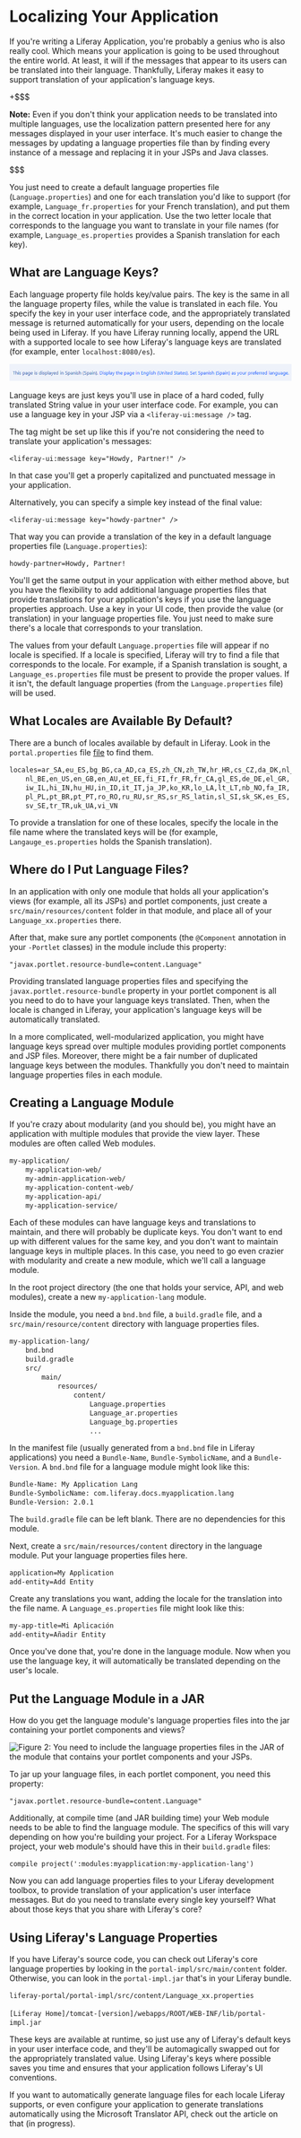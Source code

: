# Localizing Your Application [](id=localizing-your-application)

If you're writing a Liferay Application, you're probably a genius who is also
really cool. Which means your application is going to be used throughout the
entire world. At least, it will if the messages that appear to its users can be
translated into their language. Thankfully, Liferay makes it easy to support
translation of your application's language keys.

+$$$

**Note:** Even if you don't think your application needs to be translated into
multiple languages, use the localization pattern presented here for any messages
displayed in your user interface. It's much easier to change the messages by
updating a language properties file than by finding every instance of a message
and replacing it in your JSPs and Java classes.

$$$

You just need to create a default language properties file
(`Language.properties`) and one for each translation you'd like to support (for
example, `Language_fr.properties` for your French translation), and put them in
the correct location in your application. Use the two letter locale that
corresponds to the language you want to translate in your file names (for example,
`Language_es.properties` provides a Spanish translation for each key).

<!-- Discuss adding a new locale? -->

## What are Language Keys? [](id=what-are-language-keys)

Each language property file holds key/value pairs. The key is the same in all
the language property files, while the value is translated in each file. You
specify the key in your user interface code, and the appropriately translated
message is returned automatically for your users, depending on the locale being
used in Liferay. If you have Liferay running locally, append the URL with a
supported locale to see how Liferay's language keys are translated (for example,
enter `localhost:8080/es`).

![Figure 1: Append the locale to your running Liferay's URL and see Liferay's translation power in action.](../../images/locale-message-spain.png)

Language keys are just keys you'll use in place of a hard coded, fully
translated String value in your user interface code. For example, you can use a
language key in your JSP via a `<liferay-ui:message />` tag. 

The tag might be set up like this if you're not considering the need to
translate your application's messages:

    <liferay-ui:message key="Howdy, Partner!" />

In that case you'll get a properly capitalized and punctuated message in your
application.

Alternatively, you can specify a simple key instead of the final value:

    <liferay-ui:message key="howdy-partner" />

That way you can provide a translation of the key in a default language
properties file (`Language.properties`):

    howdy-partner=Howdy, Partner!

You'll get the same output in your application with either method above, but you
have the flexibility to add additional language properties files that provide
translations for your application's keys if you use the language properties
approach. Use a key in your UI code, then provide the value (or translation) in
your language properties file. You just need to make sure there's a locale that
corresponds to your translation.

The values from your default `Language.properties` file will appear if no locale
is specified. If a locale is specified, Liferay will try to find a file that
corresponds to the locale. For example, if a Spanish translation is sought, a
`Language_es.properties` file must be present to provide the proper values. If
it isn't, the default language properties (from the `Language.properties` file)
will be used.

## What Locales are Available By Default? [](id=what-locales-are-available-by-default)

There are a bunch of locales available by default in Liferay. Look in the
`portal.properties` file
[file](@platform-ref@/7.0-latest/propertiesdoc/portal.properties.html#Languages%20and%20Time%20Zones)
to find them.

    locales=ar_SA,eu_ES,bg_BG,ca_AD,ca_ES,zh_CN,zh_TW,hr_HR,cs_CZ,da_DK,nl_NL,
        nl_BE,en_US,en_GB,en_AU,et_EE,fi_FI,fr_FR,fr_CA,gl_ES,de_DE,el_GR,
        iw_IL,hi_IN,hu_HU,in_ID,it_IT,ja_JP,ko_KR,lo_LA,lt_LT,nb_NO,fa_IR,
        pl_PL,pt_BR,pt_PT,ro_RO,ru_RU,sr_RS,sr_RS_latin,sl_SI,sk_SK,es_ES,
        sv_SE,tr_TR,uk_UA,vi_VN

To provide a translation for one of these locales, specify the locale in the
file name where the translated keys will be (for example,
`Langauge_es.properties` holds the Spanish translation).

## Where do I Put Language Files? [](id=where-do-i-put-language-files)

In an application with only one module that holds all your application's views
(for example, all its JSPs) and portlet components, just create a
`src/main/resources/content` folder in that module, and place all of your
`Language_xx.properties` there.

After that, make sure any portlet components (the `@Component` annotation
in your `-Portlet` classes) in the module include this property:

    "javax.portlet.resource-bundle=content.Language"

Providing translated language properties files and specifying the
`javax.portlet.resource-bundle` property in your portlet component is all you
need to do to have your language keys translated. Then, when the locale is
changed in Liferay, your application's language keys will be automatically
translated.

In a more complicated, well-modularized application, you might have language
keys spread over multiple modules providing portlet components and JSP files.
Moreover, there might be a fair number of duplicated language keys between the
modules. Thankfully you don't need to maintain language properties files in each
module.

## Creating a Language Module [](id=creating-a-language-module)

If you're crazy about modularity (and you should be), you might have an
application with multiple modules that provide the view layer. These modules are
often called Web modules.

    my-application/
        my-application-web/
        my-admin-application-web/
        my-application-content-web/
        my-application-api/
        my-application-service/

Each of these modules can have language keys and translations to maintain, and
there will probably be duplicate keys. You don't want to end up with different
values for the same key, and you don't want to maintain language keys in multiple
places. In this case, you need to go even crazier with modularity and create a
new module, which we'll call a language module.

In the root project directory (the one that holds your service, API, and web
modules), create a new `my-application-lang` module.

Inside the module, you need a `bnd.bnd` file, a `build.gradle` file, and a
`src/main/resource/content` directory with language properties files.

    my-application-lang/
        bnd.bnd
        build.gradle
        src/
            main/
                resources/
                    content/
                        Language.properties
                        Language_ar.properties
                        Language_bg.properties
                        ...


In the manifest file (usually generated from a `bnd.bnd` file in Liferay
applications) you need a `Bundle-Name`, `Bundle-SymbolicName`, and a
`Bundle-Version`. A `bnd.bnd` file for a language module might look like this:

    Bundle-Name: My Application Lang
    Bundle-SymbolicName: com.liferay.docs.myapplication.lang
    Bundle-Version: 2.0.1

The `build.gradle` file can be left blank. There are no dependencies for this
module.

Next, create a `src/main/resources/content` directory in the language module.
Put your language properties files here.

    application=My Application
    add-entity=Add Entity

Create any translations you want, adding the locale for the translation into the
file name. A `Language_es.properties` file might look like this:

    my-app-title=Mi Aplicación
    add-entity=Añadir Entity

Once you've done that, you're done in the language module. Now when you use the
language key, it will automatically be translated depending on the user's locale.

## Put the Language Module in a JAR [](id=put-the-language-module-in-a-jar)

How do you get the language module's language properties files into the jar
containing your portlet components and views? 

![Figure 2: You need to include the language properties files in the JAR of the module that contains your portlet components and your JSPs.](../../images/web-jar-localized.png)
<!-- I worked with this open clip art:
https://openclipart.org/detail/177364/empty-glass-jar -->

To jar up your language files, in each portlet component, you need this
property:

    "javax.portlet.resource-bundle=content.Language"

Additionally, at compile time (and JAR building time) your Web module needs to
be able to find the language module. The specifics of this will vary depending
on how you're building your project. For a Liferay Workspace project, your web
module's should have this in their `build.gradle` files:

    compile project(':modules:myapplication:my-application-lang')

Now you can add language properties files to your Liferay development toolbox,
to provide translation of your application's user interface messages. But do you
need to translate every single key yourself? What about those keys that you
share with Liferay's core? 

## Using Liferay's Language Properties [](id=using-liferays-language-properties)

If you have Liferay's source code, you can check out
Liferay's core language properties by looking in the `portal-impl/src/main/content`
folder. Otherwise, you can look in the `portal-impl.jar` that's in your Liferay
bundle.

    liferay-portal/portal-impl/src/content/Language_xx.properties

    [Liferay Home]/tomcat-[version]/webapps/ROOT/WEB-INF/lib/portal-impl.jar

These keys are available at runtime, so just use any of Liferay's default keys
in your user interface code, and they'll be automagically swapped out for the
appropriately translated value. Using Liferay's keys where possible saves you
time and ensures that your application follows Liferay's UI conventions.

If you want to automatically generate language files for each locale Liferay
supports, or even configure your application to generate translations
automatically using the Microsoft Translator API, check out the article on that
(in progress).
